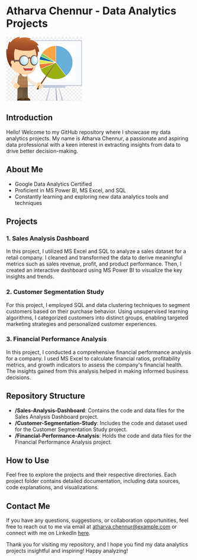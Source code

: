 # Atharva Chennur - Data Analytics Projects

![Data Analytics Projects](project_image.png)

## Introduction

Hello! Welcome to my GitHub repository where I showcase my data analytics projects. My name is Atharva Chennur, a passionate and aspiring data professional with a keen interest in extracting insights from data to drive better decision-making.

## About Me

- Google Data Analytics Certified
- Proficient in MS Power BI, MS Excel, and SQL
- Constantly learning and exploring new data analytics tools and techniques

## Projects

### 1. Sales Analysis Dashboard

In this project, I utilized MS Excel and SQL to analyze a sales dataset for a retail company. I cleaned and transformed the data to derive meaningful metrics such as sales revenue, profit, and product performance. Then, I created an interactive dashboard using MS Power BI to visualize the key insights and trends.

### 2. Customer Segmentation Study

For this project, I employed SQL and data clustering techniques to segment customers based on their purchase behavior. Using unsupervised learning algorithms, I categorized customers into distinct groups, enabling targeted marketing strategies and personalized customer experiences.

### 3. Financial Performance Analysis

In this project, I conducted a comprehensive financial performance analysis for a company. I used MS Excel to calculate financial ratios, profitability metrics, and growth indicators to assess the company's financial health. The insights gained from this analysis helped in making informed business decisions.

## Repository Structure

- **/Sales-Analysis-Dashboard**: Contains the code and data files for the Sales Analysis Dashboard project.
- **/Customer-Segmentation-Study**: Includes the code and dataset used for the Customer Segmentation Study project.
- **/Financial-Performance-Analysis**: Holds the code and data files for the Financial Performance Analysis project.

## How to Use

Feel free to explore the projects and their respective directories. Each project folder contains detailed documentation, including data sources, code explanations, and visualizations.

## Contact Me

If you have any questions, suggestions, or collaboration opportunities, feel free to reach out to me via email at atharva.chennur@example.com or connect with me on LinkedIn [here](https://www.linkedin.com/in/atharva-chennur/).

Thank you for visiting my repository, and I hope you find my data analytics projects insightful and inspiring! Happy analyzing!
